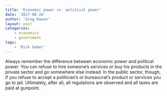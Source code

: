 ```yaml
---
title: 'Economic power vs. political power'
date: '2017-08-26'
author: 'Greg Raven'
layout: post
categories:
    - economics
    - government
tags:
    - 'Rick Gaber'
---
```


Always remember the difference between economic power and political power: You can refuse to hire someone’s services or buy his products in the private sector and go somewhere else instead. In the public sector, though, if you refuse to accept a politician’s or bureaucrat’s product or services you go to jail. Ultimately, after all, all regulations are observed and all taxes are paid at gunpoint.